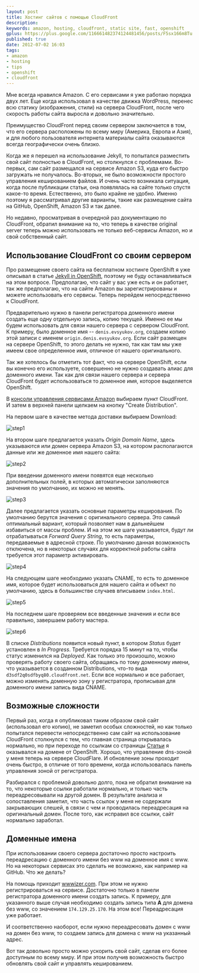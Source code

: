 ```yaml
---
layout: post
title: Хостинг сайтов с помощью CloudFront
description: 
keywords: amazon, hosting, cloudfront, static site, fast, openshift
gplus: https://plus.google.com/116661482374124481456/posts/F5sx166m8Tu
published: true
date: 2012-07-02 16:03
tags:
- amazon
- hosting
- tips
- openshift
- cloudfront
---
```


Мне всегда нравился Amazon. С его сервисами я уже работаю порядка двух лет. Еще когда использовал в качестве движка WordPress, перенес всю статику (изображения, стили) на сервера CloudFront, после чего скорость работы сайта выросла и довольно значительно.

Преимущество CloudFront перед своим сервером заключается в том, что его сервера расположены по всему миру (Америка, Европа и Азия), и для любого пользователя интернета материалы сайта оказываются всегда географически очень близко.

Когда же я перешел на использование Jekyll, то попытался разместить свой сайт полностью в CloudFront, но столкнулся с проблемами. Во-первых, сам сайт размещался на сервисе Amazon S3, куда его быстро загружать не получалось. Во-вторых, не было возможности простого управления кешированием файлов. И очень часто возникала ситуация, когда после публикации статьи, она появлялась на сайте только спустя какое-то время. Естественно, это было крайне не удобно. Именно поэтому я рассматривал другие варианты, такие как размещение сайта на GitHub, OpenShift, Amazon S3 и так далее.

Но недавно, просматривая в очередной раз документацию по CloudFront, обратил внимание на то, что теперь в качестве original server теперь можно использовать не только веб-сервисы Amazon, но и свой собственный сайт.

## Использование CloudFront со своим сервером

Про размещение своего сайта на бесплатном хостинге OpenShift я уже описывал в статье [Jekyll in OpenShift](/2012/05/28/jekyll-in-openshift/ "Jekyll in OpenShift"), поэтому не буду останавливаться на этом вопросе. Предполагаю, что сайт у вас уже есть и он работает, так же предполагаю, что на сайте Amazon вы зарегистрированы и можете использовать его сервисы. Теперь перейдем непосредственно к CloudFront.

Предварительно нужно в панели регистратора доменного имени создать еще одну отдельную запись, копию текущей. Именно ее мы будем использовать для связи нашего сервера с сервером CloudFront. К примеру, было доменное имя -- `denis.evsyukov.org`, создаем копию этой записи с именем `origin.denis.evsyukov.org`. Если сайт размещен на сервере OpenShift, то этого делать не нужно, так как там мы уже имеем свое определенное имя, отличное от нашего оригинального.

Так же хотелось бы отметить тот факт, что на сервере OpenShift, если вы конечно его используете, совершенно не нужно создавать алиас для доменного имени. Так как для связи нашего сервера и сервера CloudFront будет использоваться то доменное имя, которое выделяется OpenShift.

В [консоли управления сервисами Amazon](https://console.aws.amazon.com/console/home) выбираем пункт CloudFront. И затем в верхней панели щелкаем на кнопку "Create Distribution".

На первом шаге в качестве метода доставки выбираем Download:

![step1](https://static.juev.org/2012/07/step1.png "Step 1")

На втором шаге предлагается указать *Origin Domain Name*, здесь указываются или домен сервера Amazon S3, на котором располагаются данные или же доменное имя нашего сайта:

![step2](https://static.juev.org/2012/07/step2.png "Step 2")

При введении доменного имени появятся еще несколько дополнительных полей, в которых автоматически заполняются значения по умолчанию, их можно не менять.

![step3](https://static.juev.org/2012/07/step3.png "Step 3")

Далее предлагается указать основные параметры кеширования. По умолчанию берутся значения с оригинального сервера. Это самый оптимальный вариант, который позволяет нам в дальнейшем избавиться от массы проблем. И на этом же шаге указывается, будут ли отрабатываться *Forward Query String*, то есть параметры, передаваемые в адресной строке. По умолчанию данная возможность отключена, но в некоторых случаях для корректной работы сайта требуется этот параметр активировать.

![step4](https://static.juev.org/2012/07/step4.png "Step 4")

На следующем шаге необходимо указать CNAME, то есть то доменное имя, которое будет использоваться для нашего сайта и объект по умолчанию, здесь в большинстве случаев вписываем `index.html`.

![step5](https://static.juev.org/2012/07/step5.png "Step 5")

На последнем шаге проверяем все введенные значения и если все правильно, завершаем работу мастера. 

![step6](https://static.juev.org/2012/07/step6.png "Step 6")

В списке *Distributions* появится новый пункт, в котором *Status* будет установлен в *In Progress*. Требуется порядка 15 минут на то, чтобы статус изменился на *Deployed*. Как только это произошло, можно проверять работу своего сайта, обращаясь по тому доменному имени, что указывается в созданном Distributions, что-то вида `d3sdf2q0sdfbyq80.cloudfront.net`. Если все нормально и все работает, можно изменять доменную зону у регистратора, прописывая для доменного имени запись вида CNAME.

## Возможные сложности

Первый раз, когда я опубликовал таким образом свой сайт (использовал его копию), не заметил особых сложностей, но как только попытался перевести непосредственно сам сайт на использование CloudFront столкнулся с тем, что главная страница открывалась нормально, но при переходе по ссылкам со страницы [Статьи](/articles.html) я оказывался на домене от OpenShift. Хорошо, что управление dns-зоной у меня теперь на сервере CloudFlare. И обновление зоны проходит очень быстро, в отличие от того времени, когда использовалась панель управления зоной от регистратора.

Разбирался с проблемой довольно долго, пока не обратил внимание на то, что некоторые ссылки работали нормально, и только часть переадресовывали на другой домен. В результате анализа и сопоставления заметил, что часть ссылок у меня не содержали закрывающих слешей, в связи с чем и проводилась переадресация на оригинальный домен. После того, как исправил все ссылки, сайт нормально заработал.

## Доменные имена

При использовании своего сервера достаточно просто настроить переадресацию с доменного имени без www на доменное имя с www. Но на некоторых сервисах это сделать не возможно, как например на GitHub. Что же делать? 

На помощь приходит [wwwizer.com](http://wwwizer.com/naked-domain-redirect "wwwizer.com"). При этом не нужно регистрироваться на сервисе. Достаточно только в панели регистратора доменного имени создать запись. К примеру, для указанного выше случая необходимо создать запись типа **A** для домена без www, со значением `174.129.25.170`. На этом все! Переадресация уже работает. 

И соответственно наоборот, если нужно переадресовать домен с www на домен без www, то создаем запись для домена с www на указанный адрес.

Вот так довольно просто можно ускорить свой сайт, сделав его более доступным по всему миру. И при этом получив возможность быстро обновлять свой сайт и управлять кешированием.
